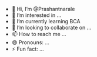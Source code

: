 - 👋 Hi, I’m @Prashantnarale
- 👀 I’m interested in ...
- 🌱 I’m currently learning BCA
- 💞️ I’m looking to collaborate on ...
- 📫 How to reach me ...
- 😄 Pronouns: ...
- ⚡ Fun fact: ...

<!---
Prashantnarale/Prashantnarale is a ✨ special ✨ repository because its `README.md` (this file) appears on your GitHub profile.
You can click the Preview link to take a look at your changes.
--->
